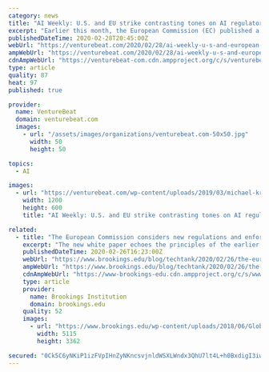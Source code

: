 ```yaml
---
category: news
title: "AI Weekly: U.S. and EU strike contrasting tones on AI regulatory policy"
excerpt: "Earlier this month, the European Commission (EC) published a major set of proposals for its strategy on AI. Both of these follow AI principles and regulations proposed in May 2019 by the multi-nation Organization for Economic Co-operation and Development (OECD), which includes the U.S. and European countries. Despite that shared international ..."
publishedDateTime: 2020-02-28T20:45:00Z
webUrl: "https://venturebeat.com/2020/02/28/ai-weekly-u-s-and-european-governments-strike-contrasting-tones-on-ai/"
ampWebUrl: "https://venturebeat.com/2020/02/28/ai-weekly-u-s-and-european-governments-strike-contrasting-tones-on-ai/amp/"
cdnAmpWebUrl: "https://venturebeat-com.cdn.ampproject.org/c/s/venturebeat.com/2020/02/28/ai-weekly-u-s-and-european-governments-strike-contrasting-tones-on-ai/amp/"
type: article
quality: 87
heat: 97
published: true

provider:
  name: VentureBeat
  domain: venturebeat.com
  images:
    - url: "/assets/images/organizations/venturebeat.com-50x50.jpg"
      width: 50
      height: 50

topics:
  - AI

images:
  - url: "https://venturebeat.com/wp-content/uploads/2019/03/michael-kratsios-venturebeat-blueprint-mar-2019.jpg?fit=1200%2C600&strip=all"
    width: 1200
    height: 600
    title: "AI Weekly: U.S. and EU strike contrasting tones on AI regulatory policy"

related:
  - title: "The European Commission considers new regulations and enforcement for “high-risk” AI"
    excerpt: "The new white paper echoes the principles of the earlier AI Ethics Guidelines: non-discrimination, transparency, accountability, privacy, robustness, environmental well-being, and human oversight. This new paper goes beyond many prior AI ethics frameworks to offer specific AI regulatory options. Some of these options would be alterations to ..."
    publishedDateTime: 2020-02-26T16:23:00Z
    webUrl: "https://www.brookings.edu/blog/techtank/2020/02/26/the-european-commission-considers-new-regulations-and-enforcement-for-high-risk-ai/"
    ampWebUrl: "https://www.brookings.edu/blog/techtank/2020/02/26/the-european-commission-considers-new-regulations-and-enforcement-for-high-risk-ai/amp/"
    cdnAmpWebUrl: "https://www-brookings-edu.cdn.ampproject.org/c/s/www.brookings.edu/blog/techtank/2020/02/26/the-european-commission-considers-new-regulations-and-enforcement-for-high-risk-ai/amp/"
    type: article
    provider:
      name: Brookings Institution
      domain: brookings.edu
    quality: 52
    images:
      - url: "https://www.brookings.edu/wp-content/uploads/2018/06/Global_EU-Flags.jpg"
        width: 5115
        height: 3362

secured: "0Ck5C6yNKiP1izFVpIHnZyNKncsvjnldWSXLWndx3QhU7lt4L+h0BxdigI3iwGxAfWX3a/lq1cWCrQ2v6VKdjLOCTUNd1LPhSMcN0rszCCnlWdSI/oDx3w61PH+N1B27muI7MeHEUKklg0rKBrGDWWlkeBvZpPc9y5wNtIlEsyguEsshlDFI/w/9lH9DR18TsEv/SsCadKn83BTSoMbALykxtZHT09alE/hJNgcbbORMCGzVbhGOAHR+h6vc3d4HOxcZns6KAM2ev5l4Gz7DmXxIoV0D3oqrQzoOrUxfKJ/4c8rhkVDOT70SczO6XO90;z4x8E91S4OJ896pYXGj+8A=="
---
```


